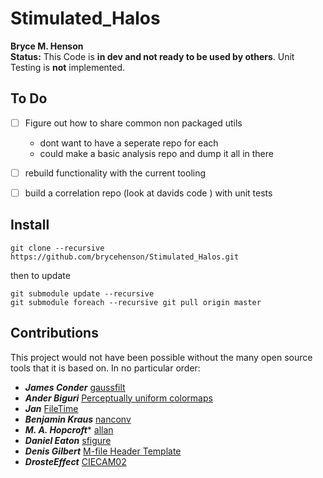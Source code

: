 # Stimulated_Halos
**Bryce M. Henson**  
**Status:** This Code is **in dev and not ready to be used by others**. Unit Testing is **not** implemented.

## To Do
- [ ] Figure out how to share common non packaged utils
  - dont want to have a seperate repo for each
  - could make a basic analysis repo and dump it all in there
- [ ] rebuild functionality with the current tooling
- [ ] build a correlation repo (look at davids code ) with unit tests  


## Install
``` 
git clone --recursive https://github.com/brycehenson/Stimulated_Halos.git
```
then to update 
```
git submodule update --recursive
git submodule foreach --recursive git pull origin master
```



## Contributions  
This project would not have been possible without the many open source tools that it is based on. In no particular order: 

* ***James Conder*** [gaussfilt](https://au.mathworks.com/matlabcentral/fileexchange/43182-gaussfilt-t-z-sigma)
* ***Ander Biguri*** [Perceptually uniform colormaps](https://au.mathworks.com/matlabcentral/fileexchange/51986-perceptually-uniform-colormaps)
* ***Jan*** [FileTime](https://au.mathworks.com/matlabcentral/fileexchange/24671-filetime)
* ***Benjamin Kraus*** [nanconv](https://au.mathworks.com/matlabcentral/fileexchange/41961-nanconv)
* ***M. A. Hopcroft**** [allan](https://au.mathworks.com/matlabcentral/fileexchange/13246-allan)
* ***Daniel Eaton***  [sfigure](https://au.mathworks.com/matlabcentral/fileexchange/8919-smart-silent-figure)
* ***Denis Gilbert***  [M-file Header Template](https://au.mathworks.com/matlabcentral/fileexchange/4908-m-file-header-template)
* ***DrosteEffect***  [CIECAM02](https://github.com/DrosteEffect/CIECAM02)
